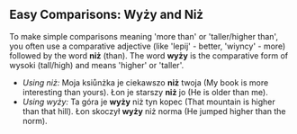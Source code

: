 ## Easy Comparisons: Wyży and Niż

To make simple comparisons meaning 'more than' or 'taller/higher than', you often use a comparative adjective (like 'lepij' - better, 'wiyncy' - more) followed by the word **niż** (than). The word **wyży** is the comparative form of wysoki (tall/high) and means 'higher' or 'taller'.

* *Using niż:* Moja ksiůnżka je ciekawszo **niż** twoja (My book is more interesting than yours). Łon je starszy **niż** jo (He is older than me).
* *Using wyży:* Ta góra je **wyży** niż tyn kopec (That mountain is higher than that hill). Łon skoczył **wyży** niż norma (He jumped higher than the norm).